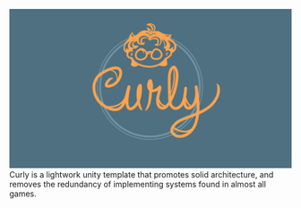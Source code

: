 ![Curly Logo](./Documentation/Images/logo.png)
Curly is a lightwork unity template that promotes solid architecture, and removes the redundancy of implementing systems found in almost all games.